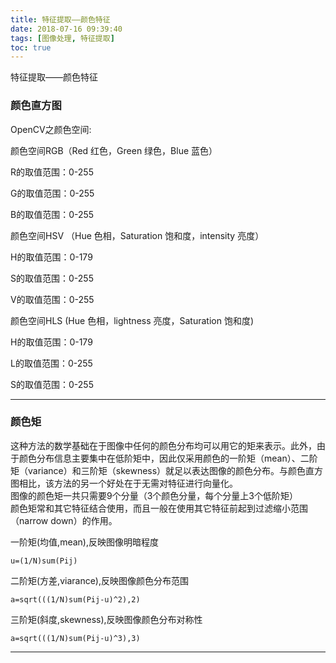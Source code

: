```yaml
---
title: 特征提取——颜色特征
date: 2018-07-16 09:39:40
tags: [图像处理, 特征提取]
toc: true
---
```


特征提取——颜色特征
<!--more-->

### 颜色直方图

OpenCV之颜色空间:

颜色空间RGB（Red 红色，Green 绿色，Blue 蓝色）

R的取值范围：0-255

G的取值范围：0-255

B的取值范围：0-255

颜色空间HSV （Hue 色相，Saturation 饱和度，intensity 亮度）

H的取值范围：0-179

S的取值范围：0-255

V的取值范围：0-255

颜色空间HLS (Hue 色相，lightness 亮度，Saturation 饱和度)

H的取值范围：0-179

L的取值范围：0-255

S的取值范围：0-255

---

### 颜色矩

这种方法的数学基础在于图像中任何的颜色分布均可以用它的矩来表示。此外，由于颜色分布信息主要集中在低阶矩中，因此仅采用颜色的一阶矩（mean）、二阶矩（variance）和三阶矩（skewness）就足以表达图像的颜色分布。与颜色直方图相比，该方法的另一个好处在于无需对特征进行向量化。<br>图像的颜色矩一共只需要9个分量（3个颜色分量，每个分量上3个低阶矩）<br>颜色矩常和其它特征结合使用，而且一般在使用其它特征前起到过滤缩小范围（narrow down）的作用。 

一阶矩(均值,mean),反映图像明暗程度
```
u=(1/N)sum(Pij)
```

二阶矩(方差,viarance),反映图像颜色分布范围
```
a=sqrt(((1/N)sum(Pij-u)^2),2)
```

三阶矩(斜度,skewness),反映图像颜色分布对称性
```
a=sqrt(((1/N)sum(Pij-u)^3),3)
```

---


